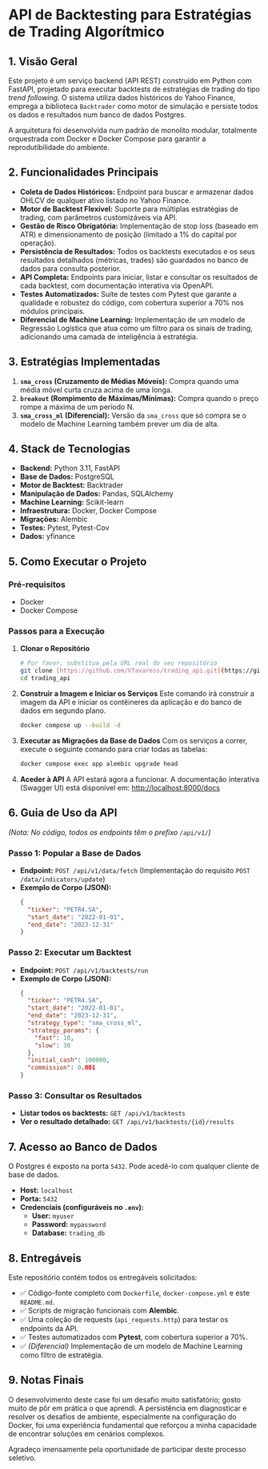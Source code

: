 # API de Backtesting para Estratégias de Trading Algorítmico

## 1. Visão Geral

Este projeto é um serviço backend (API REST) construído em Python com FastAPI, projetado para executar backtests de estratégias de trading do tipo *trend following*. O sistema utiliza dados históricos do Yahoo Finance, emprega a biblioteca `Backtrader` como motor de simulação e persiste todos os dados e resultados num banco de dados Postgres.

A arquitetura foi desenvolvida num padrão de monolito modular, totalmente orquestrada com Docker e Docker Compose para garantir a reprodutibilidade do ambiente.

## 2. Funcionalidades Principais

* **Coleta de Dados Históricos:** Endpoint para buscar e armazenar dados OHLCV de qualquer ativo listado no Yahoo Finance.
* **Motor de Backtest Flexível:** Suporte para múltiplas estratégias de trading, com parâmetros customizáveis via API.
* **Gestão de Risco Obrigatória:** Implementação de stop loss (baseado em ATR) e dimensionamento de posição (limitado a 1% do capital por operação).
* **Persistência de Resultados:** Todos os backtests executados e os seus resultados detalhados (métricas, trades) são guardados no banco de dados para consulta posterior.
* **API Completa:** Endpoints para iniciar, listar e consultar os resultados de cada backtest, com documentação interativa via OpenAPI.
* **Testes Automatizados:** Suíte de testes com Pytest que garante a qualidade e robustez do código, com cobertura superior a 70% nos módulos principais.
* **Diferencial de Machine Learning:** Implementação de um modelo de Regressão Logística que atua como um filtro para os sinais de trading, adicionando uma camada de inteligência à estratégia.

## 3. Estratégias Implementadas

1.  **`sma_cross` (Cruzamento de Médias Móveis):** Compra quando uma média móvel curta cruza acima de uma longa.
2.  **`breakout` (Rompimento de Máximas/Mínimas):** Compra quando o preço rompe a máxima de um período N.
3.  **`sma_cross_ml` (Diferencial):** Versão da `sma_cross` que só compra se o modelo de Machine Learning também prever um dia de alta.

## 4. Stack de Tecnologias

* **Backend:** Python 3.11, FastAPI
* **Base de Dados:** PostgreSQL
* **Motor de Backtest:** Backtrader
* **Manipulação de Dados:** Pandas, SQLAlchemy
* **Machine Learning:** Scikit-learn
* **Infraestrutura:** Docker, Docker Compose
* **Migrações:** Alembic
* **Testes:** Pytest, Pytest-Cov
* **Dados:** yfinance

## 5. Como Executar o Projeto

### Pré-requisitos
* Docker
* Docker Compose

### Passos para a Execução

1.  **Clonar o Repositório**
    ```bash
    # Por favor, substitua pela URL real do seu repositório
    git clone [https://github.com/VTavaress/trading_api.git](https://github.com/VTavaress/trading_api.git)
    cd trading_api
    ```

2.  **Construir a Imagem e Iniciar os Serviços**
    Este comando irá construir a imagem da API e iniciar os contêineres da aplicação e do banco de dados em segundo plano.
    ```bash
    docker compose up --build -d
    ```

3.  **Executar as Migrações da Base de Dados**
    Com os serviços a correr, execute o seguinte comando para criar todas as tabelas:
    ```bash
    docker compose exec app alembic upgrade head
    ```

4.  **Aceder à API**
    A API estará agora a funcionar. A documentação interativa (Swagger UI) está disponível em:
    [http://localhost:8000/docs](http://localhost:8000/docs)

## 6. Guia de Uso da API
*(Nota: No código, todos os endpoints têm o prefixo `/api/v1/`)*

### Passo 1: Popular a Base de Dados
* **Endpoint:** `POST /api/v1/data/fetch` (Implementação do requisito `POST /data/indicators/update`)
* **Exemplo de Corpo (JSON):**
    ```json
    {
      "ticker": "PETR4.SA",
      "start_date": "2022-01-01",
      "end_date": "2023-12-31"
    }
    ```

### Passo 2: Executar um Backtest
* **Endpoint:** `POST /api/v1/backtests/run`
* **Exemplo de Corpo (JSON):**
    ```json
    {
      "ticker": "PETR4.SA",
      "start_date": "2022-01-01",
      "end_date": "2023-12-31",
      "strategy_type": "sma_cross_ml",
      "strategy_params": {
        "fast": 10,
        "slow": 30
      },
      "initial_cash": 100000,
      "commission": 0.001
    }
    ```

### Passo 3: Consultar os Resultados
* **Listar todos os backtests:** `GET /api/v1/backtests`
* **Ver o resultado detalhado:** `GET /api/v1/backtests/{id}/results`

## 7. Acesso ao Banco de Dados
O Postgres é exposto na porta `5432`. Pode acedê-lo com qualquer cliente de base de dados.
* **Host:** `localhost`
* **Porta:** `5432`
* **Credenciais (configuráveis no `.env`):**
    * **User:** `myuser`
    * **Password:** `mypassword`
    * **Database:** `trading_db`

## 8. Entregáveis
Este repositório contém todos os entregáveis solicitados:
* ✅ Código-fonte completo com `Dockerfile`, `docker-compose.yml` e este `README.md`.
* ✅ Scripts de migração funcionais com **Alembic**.
* ✅ Uma coleção de requests (`api_requests.http`) para testar os endpoints da API.
* ✅ Testes automatizados com **Pytest**, com cobertura superior a 70%.
* ✅ *(Diferencial)* Implementação de um modelo de Machine Learning como filtro de estratégia.

## 9. Notas Finais

O desenvolvimento deste case foi um desafio muito satisfatório; gosto muito de pôr em prática o que aprendi. A persistência em diagnosticar e resolver os desafios de ambiente, especialmente na configuração do Docker, foi uma experiência fundamental que reforçou a minha capacidade de encontrar soluções em cenários complexos.

Agradeço imensamente pela oportunidade de participar deste processo seletivo.
